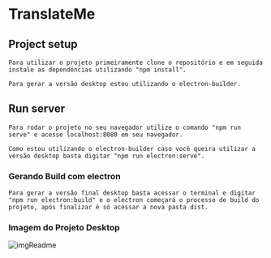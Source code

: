 # TranslateMe

## Project setup
```
Para utilizar o projeto primeiramente clone o repositório e em seguida instale as dependências utilizando "npm install".

Para gerar a versão desktop estou utilizando o electron-builder.

```

## Run server
```
Para rodar o projeto no seu navegador utilize o comando "npm run serve" e acesse localhost:8080 em seu navegador.

Como estou utilizando o electron-builder caso você queira utilizar a versão desktop basta digitar "npm run electron:serve".

```

### Gerando Build com electron
```
Para gerar a versão final desktop basta acessar o terminal e digitar "npm run electron:build" e o electron começará o processo de build do projeto, após finalizar é só acessar a nova pasta dist.

```
### Imagem do Projeto Desktop

![imgReadme]('https://drive.google.com/file/d/1TahM8cmoWM5capbf_Vo91atwrLOrAg9Z/view?usp=sharing')

